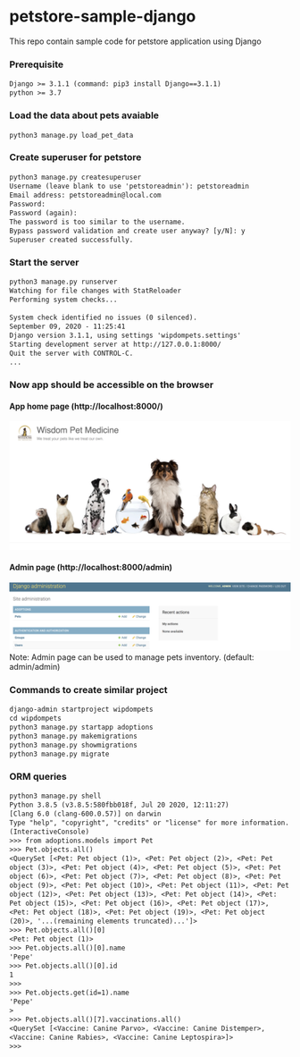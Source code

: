 # petstore-sample-django

This repo contain sample code for petstore application using Django

### Prerequisite
```
Django >= 3.1.1 (command: pip3 install Django==3.1.1)
python >= 3.7
```

### Load the data about pets avaiable
```
python3 manage.py load_pet_data
```

### Create superuser for petstore
```
python3 manage.py createsuperuser
Username (leave blank to use 'petstoreadmin'): petstoreadmin 
Email address: petstoreadmin@local.com
Password: 
Password (again): 
The password is too similar to the username.
Bypass password validation and create user anyway? [y/N]: y
Superuser created successfully.
```

### Start the server 
```
python3 manage.py runserver
Watching for file changes with StatReloader
Performing system checks...

System check identified no issues (0 silenced).
September 09, 2020 - 11:25:41
Django version 3.1.1, using settings 'wipdompets.settings'
Starting development server at http://127.0.0.1:8000/
Quit the server with CONTROL-C.
...
```

### Now app should be accessible on the browser
#### App home page (http://localhost:8000/)
![App home page](docs/petstore.png)
#### Admin page (http://localhost:8000/admin)
![Admin page](docs/admin-console.png)
Note: Admin page can be used to manage pets inventory. (default: admin/admin)

### Commands to create similar project
```
django-admin startproject wipdompets
cd wipdompets
python3 manage.py startapp adoptions
python3 manage.py makemigrations
python3 manage.py showmigrations
python3 manage.py migrate

```

###  ORM queries

```
python3 manage.py shell
Python 3.8.5 (v3.8.5:580fbb018f, Jul 20 2020, 12:11:27) 
[Clang 6.0 (clang-600.0.57)] on darwin
Type "help", "copyright", "credits" or "license" for more information.
(InteractiveConsole)
>>> from adoptions.models import Pet
>>> Pet.objects.all()
<QuerySet [<Pet: Pet object (1)>, <Pet: Pet object (2)>, <Pet: Pet object (3)>, <Pet: Pet object (4)>, <Pet: Pet object (5)>, <Pet: Pet object (6)>, <Pet: Pet object (7)>, <Pet: Pet object (8)>, <Pet: Pet object (9)>, <Pet: Pet object (10)>, <Pet: Pet object (11)>, <Pet: Pet object (12)>, <Pet: Pet object (13)>, <Pet: Pet object (14)>, <Pet: Pet object (15)>, <Pet: Pet object (16)>, <Pet: Pet object (17)>, <Pet: Pet object (18)>, <Pet: Pet object (19)>, <Pet: Pet object (20)>, '...(remaining elements truncated)...']>
>>> Pet.objects.all()[0]
<Pet: Pet object (1)>
>>> Pet.objects.all()[0].name
'Pepe'
>>> Pet.objects.all()[0].id
1
>>> 
>>> Pet.objects.get(id=1).name
'Pepe'
>
>>> Pet.objects.all()[7].vaccinations.all()
<QuerySet [<Vaccine: Canine Parvo>, <Vaccine: Canine Distemper>, <Vaccine: Canine Rabies>, <Vaccine: Canine Leptospira>]>
>>> 
```

